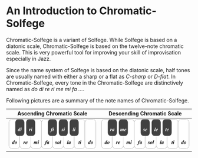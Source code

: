 An Introduction to Chromatic-Solfege
====================================

Chromatic-Solfege is a variant of Solfege. While Solfege is based on a diatonic
scale, Chromatic-Solfege is based on the twelve-note chromatic scale. This is
very powerful tool for improving your skill of improvisation especially 
in Jazz.

Since the name system of Solfege is based on the diatonic scale, half tones are 
usually named with either a sharp or a flat as *C-sharp* or *D-flat*. In 
Chromatic-Solfege, every tone in the Chromatic-Solfege are distinctively named 
as *do di re ri me mi fa ...*.

Following pictures are a summary of the note names of Chromatic-Solfege.

| Ascending Chromatic Scale | Descending Chromatic Scale |
|---------------------------|----------------------------|
| ![do di re ri mi fa fi sol si la li ti do][aug-small] | ![do ti te la le sol se fa mi me re ra do][dim-small] |


[aug-small]: ./docs/solfege-aug-small.png
[dim-small]: ./docs/solfege-dim-small.png
[vim-modeline]: # ( vim: set fo+=a: )
